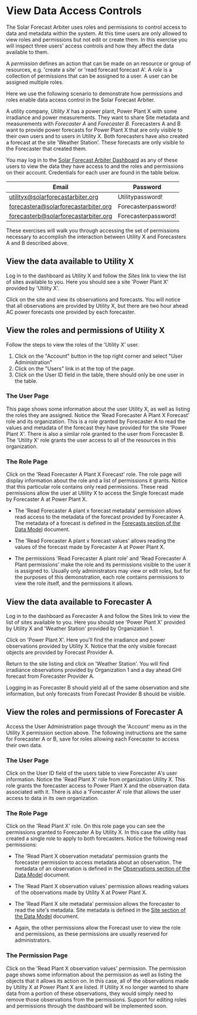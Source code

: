 # View Data Access Controls

The Solar Forecast Arbiter uses roles and permissions to control access to data and metadata within the system.
At this time users are only allowed to view roles and permissions but not edit or create them. In this exercise
you will inspect three users' access controls and how they affect the data available to them.

A _permission_ defines an action that can be made on an resource or group of resources, e.g. 'create a site' or
'read forecast forecast A'. A _role_ is a collection of permissions that can be assigned to a user. A user can
be assigned multiple roles.

Here we use the following scenario to demonstrate how permissions and roles enable data access control in the
Solar Forecast Arbiter.

A utility company, _Utility X_ has a power plant, Power Plant X with some irradiance and power measurements. They want
to share Site metadata and measurements with _Forecaster A_ and _Forecaster B_.
Forecasters A and B want to provide power forecasts for Power Plant X that are only visible to their own users
and to users in Utility X. Both forecasters have also created a forecast at the site 'Weather Station'. These forecasts
are only visible to the Forecaster that created them. 

You may log in to the [Solar Forecast Arbiter Dashboard](https://dashboard.solarforecastarbiter.org) as any of these users
to view the data they have access to and the roles and permissions on their account. Credentials for each user are found in the 
table below.

|Email                                 | Password          |
|--------------------------------------|-------------------|
|utilityx@solarforecastarbiter.org     |Utilitypassword!   |
|forecastera@solarforecastarbiter.org  |Forecasterpassword!|
|forecasterb@solarforecastarbiter.org  |Forecasterpassword!|


These exercises will walk you through accessing the set of permissions necessary to accomplish the interaction between
Utility X and Forecasters A and B described above.


## View the data available to Utility X
Log in to the dashboard as Utility X and follow the _Sites_ link to view the list of sites available to you. Here you 
should see a site 'Power Plant X' provided by 'Utility X'.

Click on the site and view its observations and forecasts. You will notice that all observations are provided by
Utility X, but there are two hour ahead AC power forecasts one provided by each forecaster.

## View the roles and permissions of Utility X 
Follow the steps to view the roles of the 'Utility X' user.

1. Click on the "Account" button in the top right corner and select "User Administration" 
2. Click on the "Users" link in at the top of the page.
3. Click on the User ID field in the table, there should only be one user in the table.

### The User Page
This page shows some information about the user Utility X, as well as listing the roles they are assigned. Notice
the 'Read Forecaster A Plant X Forecast' role and its organization. 
This is a role granted by Forecaster A to read the values and metadata of the forecast they have provided
for the site 'Power Plant X'. There is also a similar role granted to the user from Forecaster B. The
'Utility X' role grants the user access to all of the resources in this organization.

### The Role Page
Click on the 'Read Forecaster A Plant X Forecast' role. The role page will display information about the role
and a list of permissions it grants. Notice that this particular role contains only read permissions. These read
permissions allow the user at Utility X to access the Single forecast made by Forecaster A at Power Plant X.

  - The 'Read Forecaster A plant x forecast metadata' permission allows read access to the metadata of the forecast
provided by Forecaster A. The metadata of a forecast is defined in the
 [Forecasts section of the Data Model](https://solarforecastarbiter.org/datamodel/#forecasts) document.


  - The 'Read Forecaster A plant x forecast values' allows reading the values of the forecast made by Forecaster A
at Power Plant X.

  - The permissions 'Read Forecaster A plant role' and 'Read Forecaster A Plant permissions' make the role and
its permissions visible to the user it is assigned to. Usually only administrators may view or edit roles, but for
the purposes of this demonstration, each role contains permissions to view the role itself, and the permissions
it allows.

## View the data available to Forecaster A
Log in to the dashboard as Forecaster A and follow the Sites link to view the list of sites available to you.
Here you should see 'Power Plant X' provided by Utility X and 'Weather Station' provided by Organization 1.

Click on 'Power Plant X'. Here you'll find the irradiance and power observations provided by Utility X. Notice
that the only visible forecast objects are provided by Forecast Provider A.

Return to the site listing and click on 'Weather Station'. You will find irradiance observations provided by Organization 1
and a day ahead GHI forecast from Forecaster Provider A.

Logging in as Forecaster B should yield all of the same observation and site information, but only forecasts from
Forecast Provider B should be visible.

## View the roles and permissions of Forecaster A
Access the User Administration page through the 'Account' menu as in the Utility X permission section above. The
following instructions are the same for Forecaster A or B, save for roles allowing each Forecaster to access their
own data.

### The User Page
Click on the User ID field of the users table to view Forecaster A's user information. Notice the 'Read Plant X' role from
organization Utility X. This role grants the forecaster access to Power Plant X and the observation data associated
with it. There is also a 'Forecaster A' role that allows the user access to data in its own organization.

### The Role Page
Click on the 'Read Plant X' role. On this role page you can see the permissions granted to Forecaster A by Utility X. In this
case the utility has created a single role to apply to both forecasters. Notice the following read permissions:
  - The 'Read Plant X observation metadata' permission grants the forecaster permission to access metadata about an
observation. The metadata of an observation is defined in the
[Observations section of the Data Model](https://solarforecastarbiter.org/datamodel/#observations) document.

  - The 'Read Plant X observation values' permission allows reading values of the observations made by Utility X at Power
Plant X.

  - The 'Read Plant X site metadata' permission allows the forecaster to read the site's metadata. Site metadata is defined
in the [Site section of the Data Model](https://solarforecastarbiter.org/datamodel/#site) document.

  - Again, the other permissions allow the Forecast user to view the role and permissions, as these permissions are usually
reserved for administrators.

### The Permission Page
Click on the 'Read Plant X observation values' permission. The permission page shows some information about the permission
as well as listing the objects that it allows its action on. In this case, all of the observations made by Utility X at Power
Plant X are listed. If Utility X no longer wanted to share data from a portion of these observations, they would simply need
to remove those observations from the permissions. Support for editing roles and permissions through the dashboard will be
implemented soon.
